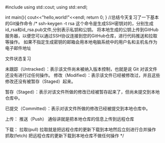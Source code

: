#include <iostream>
using std::cout;
using std::endl;

int main(){
    cout<<"hello,world!"<<endl;
    return 0;
}
//总结今天复习了一下基本的Git操作命令
/*
ssh-keygen -t rsa 这个命令是生成SSH密钥对的，分别生成id_rsa和id_rsa.pub文件,分别表示私钥和公钥。
将本地生成的公钥上传到GitHub服务器，以便您可以通过SSH协议连接到您的GitHub仓库，进行代码推送和拉取等操作。
如果不指定生成密钥的邮箱会用本地电脑系统中的用户名和主机名作为电子邮件地址

文件状态复习

未跟踪（Untracked）：表示该文件尚未被纳入版本控制，也就是说 Git 对该文件还没有进行过任何操作。
修改（Modified）：表示该文件已经被修改过，并且这些修改还没有被暂存（Staged）起来。

暂存（Staged）：表示对该文件所做的修改已经被暂存起来了，但尚未提交到本地仓库中。

已提交（Committed）：表示对该文件所做的修改已经被提交到本地仓库中。

上传：
推送（Push） 通俗讲就是把本地仓库的信息上传到远程仓库

下载：
拉取(pull)
拉取就是把远程仓库的更新下载到本地然后立刻进行合并操作
抓取(fetch)
把远程仓库的更新下载到本地仓库不做任何操作
*/